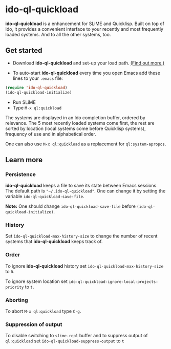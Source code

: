 # ido-ql-quickload

**ido-ql-quickload** is a enhancement for SLiME and Quicklisp. Built on top of Ido, it provides a convenient interface to your recently and most frequently loaded systems. And to all the other systems, too.

## Get started

* Download **ido-ql-quickload** and set-up your load path. [(Find out more.)](http://www.emacswiki.org/emacs/InstallingPackages)

* To auto-start **ido-ql-quickload** every time you open Emacs add these lines to your `.emacs` file:

```lisp
(require 'ido-ql-quickload)
(ido-ql-quickload-initialize)
```

* Run SLiME
* Type `M-x ql:quickload`

The systems are displayed in an Ido completion buffer, ordered by relevance. The 5 most recently loaded systems come first, the rest are sorted by location (local systems come before Quicklisp systems), frequency of use and in alphabetical order.

One can also use `M-x ql:quickload` as a replacement for `ql:system-apropos`.

## Learn more

### Persistence
**ido-ql-quickload** keeps a file to save its state between Emacs sessions. The default path is `"~/.ido-ql-quickload"`. One can change it by setting the variable `ido-ql-quickload-save-file`. 

**Note:** One should change `ido-ql-quickload-save-file` before `(ido-ql-quickload-initialize)`.

### History
Set `ido-ql-quickload-max-history-size` to change the number of recent systems that **ido-ql-quickload** keeps track of.

### Order
To ignore **ido-ql-quickload** history set `ido-ql-quickload-max-history-size` to `0`.

To ignore system location set `ido-ql-quickload-ignore-local-projects-priority` to `t`.

### Aborting

To abort `M-x ql:quickload` type `C-g`.

### Suppression of output

To disable switching to `slime-repl` buffer and to suppress output of `ql:quickload` set `ido-ql-quickload-suppress-output` to `t`
